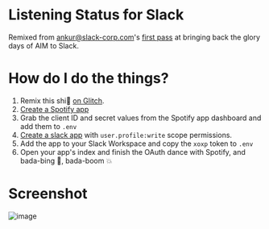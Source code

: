 # Listening Status for Slack

Remixed from ankur@slack-corp.com's [first pass](https://glitch.com/edit/#!/yummy-muse) at bringing back the glory days of AIM to Slack.

# How do I do the things?

1.  Remix this shi:poop: [on Glitch](https://glitch.com/edit/#!/harmonious-shoemaker).
1.  [Create a Spotify app](https://developer.spotify.com/dashboard/applications)
1.  Grab the client ID and secret values from the Spotify app dashboard and add them to `.env`
1.  [Create a slack app](https://api.slack.com/apps/) with `user.profile:write` scope permissions.
1.  Add the app to your Slack Workspace and copy the `xoxp` token to `.env`
1.  Open your app's index and finish the OAuth dance with Spotify, and bada-bing :dancer:, bada-boom :boom:

# Screenshot

![image](https://user-images.githubusercontent.com/784889/42721099-dffcb0b4-86e8-11e8-8947-c6389ca9636d.png)
